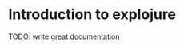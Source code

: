 # Introduction to explojure

TODO: write [great documentation](http://jacobian.org/writing/what-to-write/)
